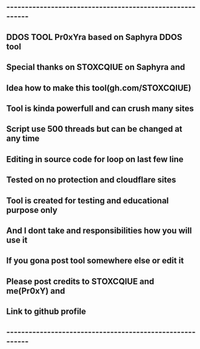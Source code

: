 ## --------------------------------------------------------- ##
##  DDOS TOOL Pr0xYra based on Saphyra DDOS tool             ##
##  Special thanks on STOXCQIUE on Saphyra and               ##
##  Idea how to make this tool(gh.com/STOXCQIUE)             ##
##  Tool is kinda powerfull and can crush many sites         ##
##  Script use 500 threads but can be changed at any time    ##
##  Editing in source code for loop on last few line         ##
##  Tested on no protection and cloudflare sites             ##
##  Tool is created for testing and educational purpose only ##
##  And I dont take and responsibilities how you will use it ##
##  If you gona post tool somewhere else or edit it          ##
##  Please post credits to STOXCQIUE and me(Pr0xY) and       ##
##  Link to github profile                                   ##
## --------------------------------------------------------- ##

